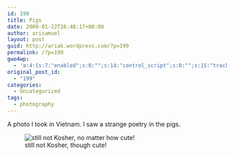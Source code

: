 ```yaml
---
id: 199
title: Pigs
date: 2009-01-22T16:48:17+00:00
author: arisamuel
layout: post
guid: http://ariak.wordpress.com/?p=199
permalink: /?p=199
gwo4wp:
  - 'a:4:{s:7:"enabled";s:0:"";s:14:"control_script";s:0:"";s:15:"tracking_script";s:0:"";s:17:"conversion_script";s:0:"";}'
original_post_id:
  - "199"
categories:
  - Uncategorized
tags:
  - photography
---
```

A photo I took in Vietnam. I saw a strange poetry in the pigs.
  
<figure id="attachment_198" style="width: 510px" class="wp-caption alignnone"><img class="size-full wp-image-198" title="Pigs in Vietnam" src="https://i0.wp.com/www.diffusionreactor.com/wp-content/uploads/2009/01/082_019.jpg?resize=510%2C338" alt="still not Kosher, no matter how cute!" srcset="https://i0.wp.com/www.samuelakerstein.com/wp-content/uploads/2009/01/082_019.jpg?w=1544 1544w, https://i0.wp.com/www.samuelakerstein.com/wp-content/uploads/2009/01/082_019.jpg?resize=300%2C199 300w, https://i0.wp.com/www.samuelakerstein.com/wp-content/uploads/2009/01/082_019.jpg?resize=768%2C509 768w, https://i0.wp.com/www.samuelakerstein.com/wp-content/uploads/2009/01/082_019.jpg?resize=1024%2C679 1024w" sizes="(max-width: 510px) 85vw, 510px" data-recalc-dims="1" /><figcaption class="wp-caption-text">still not Kosher, though cute!</figcaption></figure>
